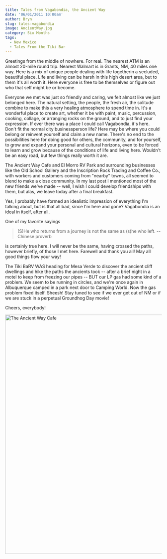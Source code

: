 ```yaml
---
title: Tales from Vagabondia, the Ancient Way
date: '06/01/2011 10:00am'
author: Bryn
slug: tales-vagabondia
image: AncientWay.jpg
category: Six Months
tags:
  - New Mexico
  - Tales From the Tiki Bar
---
```

Greetings from the middle of nowhere. For real. The nearest ATM is an almost 20-mile round trip. Nearest Walmart is in Grants, NM, 40 miles one way. Here is a mix of unique people dealing with life togetherin a secluded, beautiful place. Life and living can be harsh in this high desert area, but to them it's all worth it. Here everyone is free to be themselves or figure out who that self might be or become.

Everyone we met was just so friendly and caring, we felt almost like we just belonged here. The natural setting, the people, the fresh air, the solitude combine to make this a very healing atmosphere to spend time in. It's a wonderful place to create art, whether it be with paint, music, percussion, cooking, collage, or arranging rocks on the ground, and to just find your expression. If ever there was a place I could call Vagabondia, it's here. Don't fit the normal city businessperson life? Here may be where you could belong or reinvent yourself and claim a new name. There's no end to the possibilities here for doing good for others, the community, and for yourself, to grow and expand your personal and cultural horizons, even to be forced to learn and grow because of the conditions of life and living here. Wouldn't be an easy road, but few things really worth it are.

The Ancient Way Cafe and El Morro RV Park and surrounding businesses like the Old School Gallery and the Inscription Rock Trading and Coffee Co., with workers and customers coming from "nearby" towns, all seemed to blend to make a close community. In my last post I mentioned most of the new friends we've made -- well, I wish I could develop friendships with them, but alas, we leave today after a final breakfast.

Yes, I probably have formed an idealistic impression of everything I'm talking about, but is that all bad, since I'm here and gone? Vagabondia is an ideal in itself, after all.

One of my favorite sayings

> (S)He who returns from a journey is not the same as (s)he who left. --Chinese proverb

is certainly true here. I will never be the same, having crossed the paths, however briefly, of those I met here. Farewell and thank you all! May all good things flow your way!

The Tiki BaRV WAS heading for Mesa Verde to discover the ancient cliff dwellings and hike the paths the ancients took -- after a brief night in a motel to keep from freezing our pipes -- BUT our LP gas had some kind of a problem. We seem to be running in circles, and we're once again in Albuquerque camped in a park next door to Camping World. Now the gas problem fixed itself. Sheesh! Stay tuned to see if we ever get out of NM or if we are stuck in a perpetual Groundhog Day movie!

Cheers, everybody!

<a data-flickr-embed="true" data-header="true" data-footer="true"  href="https://www.flickr.com/photos/vagabondians/albums/72157703702619815" title="The Ancient Way Cafe"><img src="https://farm5.staticflickr.com/4871/30982465957_8030ee62ba_b.jpg" width="1024" height="768" alt="The Ancient Way Cafe"></a><script async src="//embedr.flickr.com/assets/client-code.js" charset="utf-8"></script>